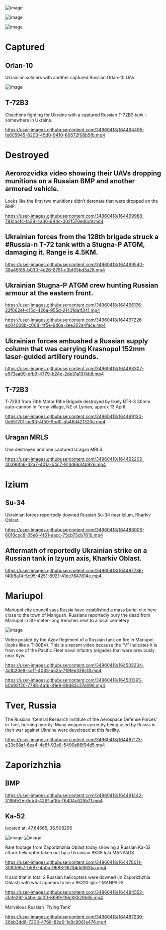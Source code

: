 ![image](https://user-images.githubusercontent.com/34960418/164485276-4d365a79-f0ff-410b-ae72-20e08e450237.png)

![image](https://user-images.githubusercontent.com/34960418/164485311-e0a2a753-060a-4de9-91e3-07c4b6799f5d.png)

![image](https://user-images.githubusercontent.com/34960418/164485408-7a43181f-d838-447c-aec2-7db05b26be6b.png)


# Captured

## Orlan-10

Ukrainian soldiers with another captured Russian Orlan-10 UAV. 

![image](https://user-images.githubusercontent.com/34960418/164498812-f394825d-a566-4718-a910-fe7d3c01ef1a.png)


## T-72B3

Chechens fighting for Ukraine with a captured Russian T-72B3 tank - somewhere in Ukraine.

https://user-images.githubusercontent.com/34960418/164494495-fe605945-8203-45d0-9410-60672f08b5fb.mp4


# Destroyed

## Aerorozvidka video showing their UAVs dropping munitions on a Russian BMP and another armored vehicle. 

Looks like the first two munitions didn’t detonate that were dropped on the BMP.

https://user-images.githubusercontent.com/34960418/164499988-791ca4fc-fa28-4a36-944c-302f570ed6c9.mp4


## Ukrainian forces from the 128th brigade struck a #Russia-n T-72 tank with a Stugna-P ATGM, damaging it. Range is 4.5KM.

https://user-images.githubusercontent.com/34960418/164499540-38a45f85-b030-4e26-875f-c3bf05bd3a28.mp4


## Ukrainian Stugna-P ATGM crew hunting Russian armour at the eastern front.

https://user-images.githubusercontent.com/34960418/164496176-22f062ef-c15d-426a-955d-2143fda1f341.mp4

https://user-images.githubusercontent.com/34960418/164497226-ec04008b-c068-4f5e-9d6a-2ee302a4face.mp4


## Ukrainian forces ambushed a Russian supply column that was carrying Krasnopol 152mm laser-guided artillery rounds. 

https://user-images.githubusercontent.com/34960418/164498307-e573aa09-efb9-4779-b24d-2de31a137eb8.mp4


## T-72B3

T-72B3 from 74th Motor Rifle Brigade destroyed by likely BTR-3 30mm auto-cannon in Terny village, NE of Lyman, approx 13 April.

https://user-images.githubusercontent.com/34960418/164499130-0d551701-be93-4f59-9bd0-db46d421320e.mp4


## Uragan MRLS

One destroyed and one captured Uragan MRLS.

https://user-images.githubusercontent.com/34960418/164492202-40390fa6-d2a7-401a-b4c7-914d6634b926.mp4


# Izium

## Su-34

Ukrainian forces reportedly downed Russian Su-34 near Izium, Kharkiv Oblast.

https://user-images.githubusercontent.com/34960418/164488006-6010cbc8-65e6-4f61-aacc-75cb75cb761b.mp4


## Aftermath of reportedly Ukrainian strike on a Russian tank in Izyum axis, Kharkiv Oblast.

https://user-images.githubusercontent.com/34960418/164497736-f40f8a14-5c95-4251-8921-41de7647814e.mp4


# Mariupol

Mariupol city council says Russia have established a mass burial cite here close to the town of Mangush.
Russians reportedly bury the dead from Mariupol in 30-meter-long trenches next to a local cemetery

![image](https://user-images.githubusercontent.com/34960418/164486508-0943187e-4d7b-44dc-9ed7-4171bc9b0e20.png)


Video posted by the Azov Regiment of a Russian tank on fire in Mariupol (looks like a T-80BV). This is a recent video because the “V” indicates it is from one of the Pacific Fleet naval infantry brigades that were previously near Kyiv.

https://user-images.githubusercontent.com/34960418/164502234-4c1b20e8-cd1f-4083-a52a-719fee339c18.mp4

https://user-images.githubusercontent.com/34960418/164501395-b0b92f20-7788-4a1b-81e9-89d83c37d098.mp4


# Tver, Russia

The Russian 'Central Research Institute of the Aerospace Defense Forces' in Tver, burning merrily. Many weapons currently being used by Russia in their war against Ukraine were developed at this facility.

https://user-images.githubusercontent.com/34960418/164487173-e33c68af-6ea4-4c8f-93e8-5490a66f94d5.mp4


# Zaporizhzhia

## BMP

https://user-images.githubusercontent.com/34960418/164491442-319bfe2e-0db4-426f-af8b-f6404c625b71.mp4


## Ka-52

located at: 47.64565, 36.508296

![image](https://user-images.githubusercontent.com/34960418/164484743-08e812e6-50c3-4254-b8bc-7a13ba60708d.png)
![image](https://user-images.githubusercontent.com/34960418/164484935-3caf4d5b-0131-46c4-908a-8bcc664f5b19.png)

Rare footage from Zaporizhzhia Oblast today showing a Russian Ka-52 attack helicopter taken out by a Ukrainian 9K38 Igla MANPADS.

https://user-images.githubusercontent.com/34960418/164478011-306f5657-b587-4a0a-9683-16734dd363ba.mp4

It said that in total 2 Russian helicopters were downed (in Zaporizhzhia Oblast) with what appears to be a 9K310 Igla-1 MANPADS.

https://user-images.githubusercontent.com/34960418/164484552-a1a1e26f-54be-4c00-8699-1f6c83529b65.mp4

Marvelous Russian 'Flying Tank'

https://user-images.githubusercontent.com/34960418/164487230-26bb3dd8-7203-4768-82a6-1c8c9061e476.mp4

